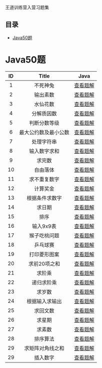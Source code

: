 王道训练营入营习题集

## 目录
- [Java50题](#Java50题)

# Java50题

|  ID  |                Title                 |                       Java                        |
| :--: | :----------------------------------: | :-----------------------------------------------: |
|   1  |               不死神兔                |            [查看题解](./java/Question1.java)         |
|   2  |               输出素数                |            [查看题解](./java/Question2.java)         |
|   3  |               水仙花数                |            [查看题解](./java/Question3.java)         |
|   4  |              分解质因数                |            [查看题解](./java/Question4.java)         |
|   5  |             判断分数等级               |            [查看题解](./java/Question5.java)         |
|   6  |         最大公约数及最小公数            |            [查看题解](./java/Question6.java)         |
|   7  |              处理字符串                |            [查看题解](./java/Question7.java)         |
|   8  |             输入数字求和               |            [查看题解](./java/Question8.java)         |
|   9  |                 求完数                 |            [查看题解](./java/Question9.java)         |
|   10  |               自由落体                |            [查看题解](./java/Question10.java)         |
|   11  |             求不重复数字              |            [查看题解](./java/Question11.java)         |
|   12  |               计算奖金                |            [查看题解](./java/Question12.java)         |
|   13  |            根据条件求数字             |            [查看题解](./java/Question13.java)         |
|   14  |                求日期                 |            [查看题解](./java/Question14.java)         |
|   15  |                 排序                  |            [查看题解](./java/Question15.java)         |
|   16  |               输入9x9表               |            [查看题解](./java/Question16.java)         |
|   17  |            猴子吃桃问题                |            [查看题解](./java/Question17.java)         |
|   18  |               乒乓球赛                |            [查看题解](./java/Question18.java)         |
|   19  |             打印菱形图案              |            [查看题解](./java/Question19.java)         |
|   20  |             求前20项之和              |            [查看题解](./java/Question20.java)         |
|   21  |               求阶乘                  |            [查看题解](./java/Question21.java)         |
|   22 |               递归求阶乘               |            [查看题解](./java/Question22.java)         |
|   23  |               求岁数                  |            [查看题解](./java/Question23.java)         |
|   24  |            根据输入求输出             |            [查看题解](./java/Question24.java)         |
|   25  |               求回文数                |            [查看题解](./java/Question25.java)         |
|   26  |               求星期                  |            [查看题解](./java/Question26.java)         |
|   27  |               求素数                  |            [查看题解](./java/Question27.java)         |
|   28  |               排序算法                |            [查看题解](./java/Question28.java)         |
|   29  |          求矩阵对角线之和              |            [查看题解](./java/Question29.java)         |
|   29  |               插入数字                |            [查看题解](./java/Question30.java)         |
